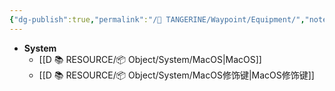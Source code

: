 ```yaml
---
{"dg-publish":true,"permalink":"/🍊 TANGERINE/Waypoint/Equipment/","noteIcon":"signpost","created":"2024-11-01T21:53:09.785+08:00","updated":"2024-11-05T23:44:41.841+08:00"}
---
```


- **System**
	- [[D 📚 RESOURCE/📦 Object/System/MacOS\|MacOS]]
	- [[D 📚 RESOURCE/📦 Object/System/MacOS修饰键\|MacOS修饰键]]